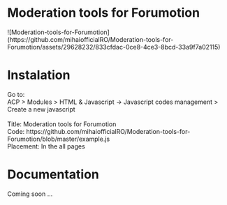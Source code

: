 <h1>Moderation tools for Forumotion</h1>
![Moderation-tools-for-Forumotion](https://github.com/mihaiofficialRO/Moderation-tools-for-Forumotion/assets/29628232/833cfdac-0ce8-4ce3-8bcd-33a9f7a02115)

<h1>Instalation</h1>
Go to:<br>
ACP > Modules > HTML & Javascript -> Javascript codes management > Create a new javascript<br><br>
Title: Moderation tools for Forumotion<br>
Code: https://github.com/mihaiofficialRO/Moderation-tools-for-Forumotion/blob/master/example.js<br>
Placement: In the all pages

<h1>Documentation</h1>
Coming soon ...
